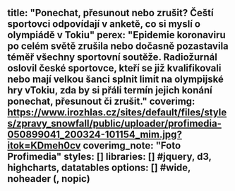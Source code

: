 title: "Ponechat, přesunout nebo zrušit? Čeští sportovci odpovídají v anketě, co si myslí o olympiádě v Tokiu"
perex: "Epidemie koronaviru po celém světě zrušila nebo dočasně pozastavila téměř všechny sportovní soutěže. Radiožurnál oslovil české sportovce, kteří se již kvalifikovali nebo mají velkou šanci splnit limit na olympijské hry vTokiu, zda by si přáli termín jejich konání ponechat, přesunout či zrušit."
coverimg: https://www.irozhlas.cz/sites/default/files/styles/zpravy_snowfall/public/uploader/profimedia-050899041_200324-101154_mim.jpg?itok=KDmeh0cv
coverimg_note: "Foto Profimedia"
styles: []
libraries: [] #jquery, d3, highcharts, datatables
options: [] #wide, noheader (, nopic)
---

<wide>
  <div id="anketa-wrapper"></div>
</wide>